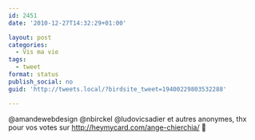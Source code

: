 ```yaml
---
id: 2451
date: '2010-12-27T14:32:29+01:00'

layout: post
categories:
  - Vis ma vie
tags:
  - tweet
format: status
publish_social: no
guid: 'http://tweets.local/?birdsite_tweet=19400229803532288'

---
```


@amandewebdesign @nbirckel @ludovicsadier et autres anonymes, thx pour vos votes sur http://heymycard.com/ange-chierchia/ 🙂